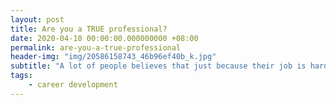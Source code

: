 ```yaml
---
layout: post
title: Are you a TRUE professional? 
date: 2020-04-10 00:00:00.000000000 +08:00
permalink: are-you-a-true-professional
header-img: "img/20586158743_46b96ef40b_k.jpg"
subtitle: "A lot of people believes that just because their job is hard to do, then they should be called professionals, that might not be true.."
tags:
    - career development
---
```


